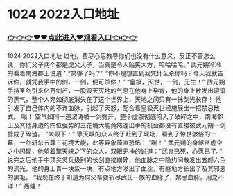 # 1024 2022入口地址

### <a href="https://github.com/xinfue/dunp/issues/2">👉👉👉♥♥点此进入♥观看入口👈👉👉</a>

1024 2022入口地址
过他，费尽心思教导你们也没有什么意义，反正不管怎么说，你们父子两个都是虎父犬子，当真是令人贻笑大方，哈哈哈哈。”
    武元朔冷冷的看着南海郡王说道：“笑够了吗？”
    “你不是想直到我凭什么杀你吗？今天我就告诉你，就凭我手中的剑，一剑，便可杀你！”
    “皇极，灭世，一剑，无生！”
    武元朔手持圣剑引来亿万剑芒，一股毁天灭地的气息在他身上孕育，他的身上散发出滚滚的黑气，整个人宛如彻底消失在了这个世界上，天地之间只有一抹剑光长存！
    他引发了自己体内的不详血脉，引起了天怒，配合着皇极灭世经施展出一招禁忌散式。
    嗡！
    空气如同一道波涛被一剑劈开，整个虚空彻底陷入了破碎之中，南海郡王及其他身边的四位强势的三花境大能竟然连出手的机会都没有直接被武元朔一剑劈成了碎渣。
    “大殿下！”
    擎天峡的众人终于赶到了现场，看到了惊世骇俗的一幕，一剑斩杀五尊三花境大能，此等异象简直恐怖！
    “唰！”
    武元朔的身躯从虚空之中闪现，他望着擎天峡之下的众人，双眼无神的说道：“武嵬已死，心愿已了。”
    说完之后他手中顶尖灵兵级别的长剑直接崩碎，他血脉之中隐约间散发出五颜六色的流光，他的身上青一块紫一块，有点地方渗出了血丝，有些地方长出了及其邪恶的黑毛。
    “我现在终于知道为何父帝要斩尽武氏一族的血脉了，禁忌血脉，用之不详！”
    轰隆！

